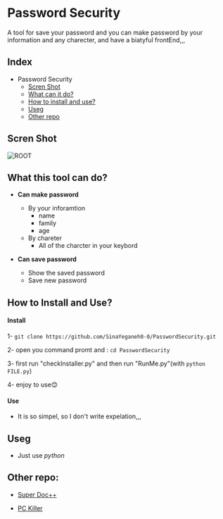 # Password Security
A tool for save your password and you can make password by your information and any charecter, and have a biatyful frontEnd,,, 

## Index
- Password Security
  - [Scren Shot](https://github.com/SinaYeganeh0-0/PasswordSecurity#scren-shot)
  - [What can it do?](https://github.com/SinaYeganeh0-0/PasswordSecurity#what-this-tool-can-do)
  - [How to install and use?](https://github.com/SinaYeganeh0-0/PasswordSecurity#how-to-install-and-use)
  - [Useg](https://github.com/SinaYeganeh0-0/PasswordSecurity#useg)
  - [Other repo](https://github.com/SinaYeganeh0-0/PasswordSecurity#other-repo)

## Scren Shot

![ROOT](https://s17.picofile.com/file/8420584976/screnShot.PNG)

## What this tool can do?

* **Can make password**
  - By your inforamtion
    - name
    - family
    - age
  - By chareter
    - All of the charcter in your keybord
  
* **Can save password**
  - Show the saved password
  - Save new password
  
## How to Install and Use?

#### Install

1- `git clone https://github.com/SinaYeganeh0-0/PasswordSecurity.git`

2- open you command promt and : `cd PasswordSecurity`

3- first run "checkInstaller.py" and then run "RunMe.py"(with `python FILE.py`)

4- enjoy to use:blush:

#### Use

- It is so simpel, so I don't write expelation,,,

## Useg

- Just use *python*

## Other repo:
- [Super Doc++](https://github.com/SinaYeganeh0-0/SuperDoc)

- [PC Killer](https://github.com/SinaYeganeh0-0/PCkiller)

